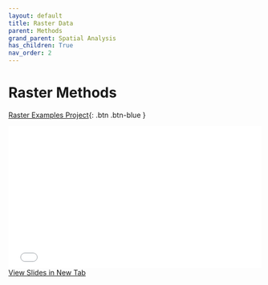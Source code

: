 ```yaml
---
layout: default
title: Raster Data
parent: Methods
grand_parent: Spatial Analysis
has_children: True
nav_order: 2
---
```


# Raster Methods

<!-- There are also many different types of manipulations we can do with raster data.  Because raster data is "simpler" we often don't need as many tools needed to accomplish all these tasks.  Rather, we often rely on stringing together multiple computations.  Many of the complex raster analyses we can do are beyond the scope of this course, but we'll cover the basics here.
 -->

[Raster Examples Project](https://github.com/GEOS270/Module5/blob/main/data/RasterMethods.zip){: .btn .btn-blue }


<div style="overflow: hidden;
  padding-top: 56.25%;
  position: relative">
  <iframe src="content/RasterMethods.html" title="Processes" scrolling="no" frameborder="0"
    style="border: 0;
   height: 100%;
   left: 0;
   position: absolute;
   top: 0;
   width: 100%;">
   <p>Your browser does not support iframes.</p>
 </iframe>
</div>
<a href="content/RasterMethods.html" target="_blank">View Slides in New Tab</a>

<!-- ## Parsing and Aggregating

Many times, our data is more "complex" than we need it to be.  It is often useful to parse or aggregate our data.  Other times, we have two or more datasets that we need to combine.

- [Clip](https://pro.arcgis.com/en/pro-app/latest/tool-reference/data-management/clip.htm)
	- Cuts raster down to a bounding box.  Bounding box extent can be defined by another raster layer, a vector layer, or manually.

- [Reclassify](https://pro.arcgis.com/en/pro-app/latest/tool-reference/spatial-analyst/reclassify.htm)
	- Reassign cell values, used to "condense" data or reassign values.

- [Mosaic](https://pro.arcgis.com/en/pro-app/latest/tool-reference/data-management/mosaic.htm)
	- Combine multiple raster data sets into one.  There are [multiple approaches](https://desktop.arcgis.com/en/arcmap/latest/manage-data/raster-and-images/mosaic-operators.htm) we can use.


## Overlay

Often, we have multiple data layers and we want to combine them to form a new output.  With raster data, we have a few tools we can use for this.

- [Weighted Overlay](https://desktop.arcgis.com/en/arcmap/latest/tools/spatial-analyst-toolbox/weighted-overlay.htm)
	- Combine multiple layers for suitability or risk analysis
	- Suitable alternative for the Port Alberni Tsunami Modelling

- [Raster Calculator](https://desktop.arcgis.com/en/arcmap/latest/tools/spatial-analyst-toolbox/raster-calculator.htm)
	- More general than weighted overlay, can be used to do weighted overlay if combined with reclassification.
	- Suitable alternative for the Port Alberni Tsunami Modelling


- [Zonal Statistics](https://desktop.arcgis.com/en/arcmap/latest/tools/spatial-analyst-toolbox/zonal-statistics.htm)
	- We can calculate a single statistic value (mean, max, etc.) using zones (regions) defined by and generate an output with the desired statistic by zone.  The zone can be either another raster **or** a vector layer.
	- We can also use [Zonal Statistics as Table](https://pro.arcgis.com/en/pro-app/latest/tool-reference/spatial-analyst/zonal-statistics-as-table.htm) to generate a table containing multiple statistics grouped by zone.


## Proximity Analysis

Sometimes, we're interested in looking at spatial relationships using raster data.

- [Euclidean Distance](https://desktop.arcgis.com/en/arcmap/latest/tools/spatial-analyst-toolbox/euclidean-distance.htm)
	- We can use this tool to calculate distance from the nearest feature or raster layer.  


## Surface Analysis

These tools are specifically designed to analyze terrain surfaces (ie. Digital Elevation Models), however, they can be applied to other purposes in select applications.

- [Slope](https://desktop.arcgis.com/en/arcmap/latest/tools/spatial-analyst-toolbox/slope.htm)
	- Calculates the slope of a terrain surface, ie. the angle in degrees from a cell to it's "lowest" neighbor.

- [Aspect](https://pro.arcgis.com/en/pro-app/latest/help/analysis/raster-functions/aspect-function.htm)
	- Related to slope, this tool calculates slope direction.

## Raster Functions

ArcGIS Pro has an exentsive toolkit of tools for more complex analyses you can do with raster data as well.

<img src="content/images/Raster_Functions.png"> -->
